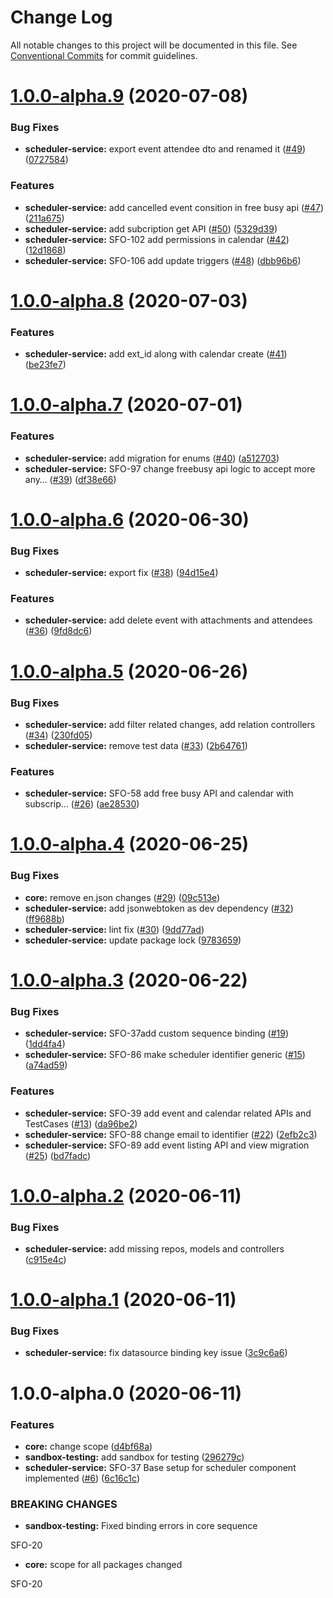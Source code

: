 # Change Log

All notable changes to this project will be documented in this file.
See [Conventional Commits](https://conventionalcommits.org) for commit guidelines.

# [1.0.0-alpha.9](https://github.com/sourcefuse/loopback4-microservice-catalog/compare/@sourceloop/scheduler-service@1.0.0-alpha.8...@sourceloop/scheduler-service@1.0.0-alpha.9) (2020-07-08)


### Bug Fixes

* **scheduler-service:** export event attendee dto and renamed it ([#49](https://github.com/sourcefuse/loopback4-microservice-catalog/issues/49)) ([0727584](https://github.com/sourcefuse/loopback4-microservice-catalog/commit/0727584adfda05f728855480fd295c175aafed88))


### Features

* **scheduler-service:** add cancelled event consition in free busy api ([#47](https://github.com/sourcefuse/loopback4-microservice-catalog/issues/47)) ([211a675](https://github.com/sourcefuse/loopback4-microservice-catalog/commit/211a6755378791c160c2caffb1e580af24637a49))
* **scheduler-service:** add subcription get API ([#50](https://github.com/sourcefuse/loopback4-microservice-catalog/issues/50)) ([5329d39](https://github.com/sourcefuse/loopback4-microservice-catalog/commit/5329d39888e4e9d8244a433029d347718464ffbc))
* **scheduler-service:** SFO-102 add permissions in calendar ([#42](https://github.com/sourcefuse/loopback4-microservice-catalog/issues/42)) ([12d1868](https://github.com/sourcefuse/loopback4-microservice-catalog/commit/12d18686e61986dd4dbb8919d78d7845fc1847da))
* **scheduler-service:** SFO-106 add update triggers ([#48](https://github.com/sourcefuse/loopback4-microservice-catalog/issues/48)) ([dbb96b6](https://github.com/sourcefuse/loopback4-microservice-catalog/commit/dbb96b69fc983b8842ff1b9bb3427b7dff0d7639))





# [1.0.0-alpha.8](https://github.com/sourcefuse/loopback4-microservice-catalog/compare/@sourceloop/scheduler-service@1.0.0-alpha.7...@sourceloop/scheduler-service@1.0.0-alpha.8) (2020-07-03)


### Features

* **scheduler-service:** add ext_id along with calendar create ([#41](https://github.com/sourcefuse/loopback4-microservice-catalog/issues/41)) ([be23fe7](https://github.com/sourcefuse/loopback4-microservice-catalog/commit/be23fe77f96e4fc63f78ee472166671f5157f55c))





# [1.0.0-alpha.7](https://github.com/sourcefuse/loopback4-microservice-catalog/compare/@sourceloop/scheduler-service@1.0.0-alpha.6...@sourceloop/scheduler-service@1.0.0-alpha.7) (2020-07-01)


### Features

* **scheduler-service:** add migration for enums ([#40](https://github.com/sourcefuse/loopback4-microservice-catalog/issues/40)) ([a512703](https://github.com/sourcefuse/loopback4-microservice-catalog/commit/a51270328d23f094dc14514843c920d1c23fe3fa))
* **scheduler-service:** SFO-97 change freebusy api logic to accept more any… ([#39](https://github.com/sourcefuse/loopback4-microservice-catalog/issues/39)) ([df38e66](https://github.com/sourcefuse/loopback4-microservice-catalog/commit/df38e66093255589298051eb4d032c9bdcd1dba3))





# [1.0.0-alpha.6](https://github.com/sourcefuse/loopback4-microservice-catalog/compare/@sourceloop/scheduler-service@1.0.0-alpha.5...@sourceloop/scheduler-service@1.0.0-alpha.6) (2020-06-30)


### Bug Fixes

* **scheduler-service:** export fix ([#38](https://github.com/sourcefuse/loopback4-microservice-catalog/issues/38)) ([94d15e4](https://github.com/sourcefuse/loopback4-microservice-catalog/commit/94d15e46e777f31a8726ded14d9dd80493de61eb))


### Features

* **scheduler-service:** add delete event with attachments and attendees ([#36](https://github.com/sourcefuse/loopback4-microservice-catalog/issues/36)) ([9fd8dc6](https://github.com/sourcefuse/loopback4-microservice-catalog/commit/9fd8dc6566b99e9dfb8173d3363a836cc74e39f0))





# [1.0.0-alpha.5](https://github.com/sourcefuse/loopback4-microservice-catalog/compare/@sourceloop/scheduler-service@1.0.0-alpha.4...@sourceloop/scheduler-service@1.0.0-alpha.5) (2020-06-26)


### Bug Fixes

* **scheduler-service:** add filter related changes, add relation controllers ([#34](https://github.com/sourcefuse/loopback4-microservice-catalog/issues/34)) ([230fd05](https://github.com/sourcefuse/loopback4-microservice-catalog/commit/230fd05e723294337e1df64a60715d18c9f03b50))
* **scheduler-service:** remove test data ([#33](https://github.com/sourcefuse/loopback4-microservice-catalog/issues/33)) ([2b64761](https://github.com/sourcefuse/loopback4-microservice-catalog/commit/2b647612326dfabe20d0a30ba725981340c0d584))


### Features

* **scheduler-service:** SFO-58 add free busy API and calendar with subscrip… ([#26](https://github.com/sourcefuse/loopback4-microservice-catalog/issues/26)) ([ae28530](https://github.com/sourcefuse/loopback4-microservice-catalog/commit/ae28530208e87a7fc2247d28957a9a0e4aaeadb9))





# [1.0.0-alpha.4](https://github.com/sourcefuse/loopback4-microservice-catalog/compare/@sourceloop/scheduler-service@1.0.0-alpha.3...@sourceloop/scheduler-service@1.0.0-alpha.4) (2020-06-25)


### Bug Fixes

* **core:** remove en.json changes ([#29](https://github.com/sourcefuse/loopback4-microservice-catalog/issues/29)) ([09c513e](https://github.com/sourcefuse/loopback4-microservice-catalog/commit/09c513e2cb64dd6e61bc3f07a3a854a9afe3c5f4))
* **scheduler-service:** add jsonwebtoken as dev dependency ([#32](https://github.com/sourcefuse/loopback4-microservice-catalog/issues/32)) ([ff9688b](https://github.com/sourcefuse/loopback4-microservice-catalog/commit/ff9688babba9bef68b9d015819c266f9787137a3))
* **scheduler-service:** lint fix ([#30](https://github.com/sourcefuse/loopback4-microservice-catalog/issues/30)) ([9dd77ad](https://github.com/sourcefuse/loopback4-microservice-catalog/commit/9dd77ad94d348be4cfd7abeedcdf745639be7b65))
* **scheduler-service:** update package lock ([9783659](https://github.com/sourcefuse/loopback4-microservice-catalog/commit/9783659cc86b396bb0492454162f4c716c874e55))





# [1.0.0-alpha.3](https://github.com/sourcefuse/loopback4-microservice-catalog/compare/@sourceloop/scheduler-service@1.0.0-alpha.2...@sourceloop/scheduler-service@1.0.0-alpha.3) (2020-06-22)


### Bug Fixes

* **scheduler-service:** SFO-37add custom sequence binding ([#19](https://github.com/sourcefuse/loopback4-microservice-catalog/issues/19)) ([1dd4fa4](https://github.com/sourcefuse/loopback4-microservice-catalog/commit/1dd4fa4bbce22da6c10f110b89a4986ff1310ef8))
* **scheduler-service:** SFO-86 make scheduler identifier generic ([#15](https://github.com/sourcefuse/loopback4-microservice-catalog/issues/15)) ([a74ad59](https://github.com/sourcefuse/loopback4-microservice-catalog/commit/a74ad59a677a54bcf7fb9b5543f229712e787183))


### Features

* **scheduler-service:** SFO-39 add event and calendar related APIs and TestCases ([#13](https://github.com/sourcefuse/loopback4-microservice-catalog/issues/13)) ([da96be2](https://github.com/sourcefuse/loopback4-microservice-catalog/commit/da96be20198de971a6c054cea30243e65fcc99a6))
* **scheduler-service:** SFO-88 change email to identifier ([#22](https://github.com/sourcefuse/loopback4-microservice-catalog/issues/22)) ([2efb2c3](https://github.com/sourcefuse/loopback4-microservice-catalog/commit/2efb2c3dd322a981e0dacec270617bd600f393de))
* **scheduler-service:** SFO-89 add event listing API and view migration ([#25](https://github.com/sourcefuse/loopback4-microservice-catalog/issues/25)) ([bd7fadc](https://github.com/sourcefuse/loopback4-microservice-catalog/commit/bd7fadc074c33b1b796aceb858fc78a97be10150))





# [1.0.0-alpha.2](https://github.com/sourcefuse/loopback4-microservice-catalog/compare/@sourceloop/scheduler-service@1.0.0-alpha.1...@sourceloop/scheduler-service@1.0.0-alpha.2) (2020-06-11)


### Bug Fixes

* **scheduler-service:** add missing repos, models and controllers ([c915e4c](https://github.com/sourcefuse/loopback4-microservice-catalog/commit/c915e4c85e2e1a92a273998e92bf279ea5563bf6))





# [1.0.0-alpha.1](https://github.com/sourcefuse/loopback4-microservice-catalog/compare/@sourceloop/scheduler-service@1.0.0-alpha.0...@sourceloop/scheduler-service@1.0.0-alpha.1) (2020-06-11)


### Bug Fixes

* **scheduler-service:** fix datasource binding key issue ([3c9c6a6](https://github.com/sourcefuse/loopback4-microservice-catalog/commit/3c9c6a659a10c67377f6ecd89edc7701200112db))





# 1.0.0-alpha.0 (2020-06-11)


### Features

* **core:** change scope ([d4bf68a](https://github.com/sourcefuse/loopback4-microservice-catalog/commit/d4bf68a64da546e47519fbd479b41f7d41e3489d))
* **sandbox-testing:** add sandbox for testing ([296279c](https://github.com/sourcefuse/loopback4-microservice-catalog/commit/296279cbeeea2409d2959b48252c48b7891aea3c))
* **scheduler-service:** SFO-37 Base setup for scheduler component implemented ([#6](https://github.com/sourcefuse/loopback4-microservice-catalog/issues/6)) ([6c16c1c](https://github.com/sourcefuse/loopback4-microservice-catalog/commit/6c16c1c9e2e8aecea84bfaf89d2123376fad7d80))


### BREAKING CHANGES

* **sandbox-testing:** Fixed binding errors in core sequence

SFO-20
* **core:** scope for all packages changed

SFO-20

